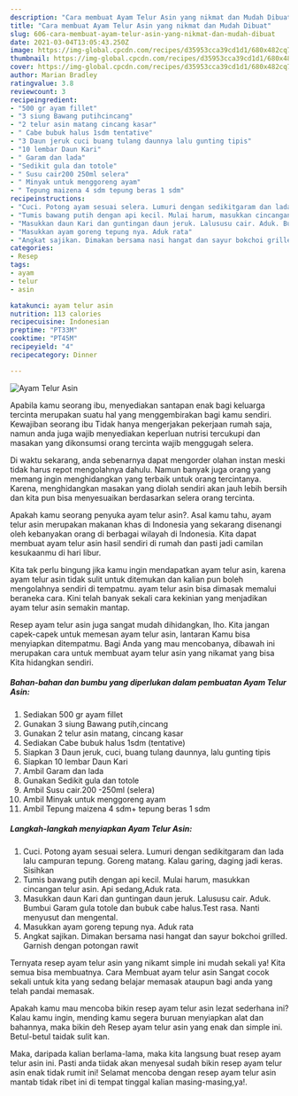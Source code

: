 ```yaml
---
description: "Cara membuat Ayam Telur Asin yang nikmat dan Mudah Dibuat"
title: "Cara membuat Ayam Telur Asin yang nikmat dan Mudah Dibuat"
slug: 606-cara-membuat-ayam-telur-asin-yang-nikmat-dan-mudah-dibuat
date: 2021-03-04T13:05:43.250Z
image: https://img-global.cpcdn.com/recipes/d35953cca39cd1d1/680x482cq70/ayam-telur-asin-foto-resep-utama.jpg
thumbnail: https://img-global.cpcdn.com/recipes/d35953cca39cd1d1/680x482cq70/ayam-telur-asin-foto-resep-utama.jpg
cover: https://img-global.cpcdn.com/recipes/d35953cca39cd1d1/680x482cq70/ayam-telur-asin-foto-resep-utama.jpg
author: Marian Bradley
ratingvalue: 3.8
reviewcount: 3
recipeingredient:
- "500 gr ayam fillet"
- "3 siung Bawang putihcincang"
- "2 telur asin matang cincang kasar"
- " Cabe bubuk halus 1sdm tentative"
- "3 Daun jeruk cuci buang tulang daunnya lalu gunting tipis"
- "10 lembar Daun Kari"
- " Garam dan lada"
- "Sedikit gula dan totole"
- " Susu cair200 250ml selera"
- " Minyak untuk menggoreng ayam"
- " Tepung maizena 4 sdm tepung beras 1 sdm"
recipeinstructions:
- "Cuci. Potong ayam sesuai selera. Lumuri dengan sedikitgaram dan lada lalu campuran tepung. Goreng matang. Kalau garing, daging jadi keras. Sisihkan"
- "Tumis bawang putih dengan api kecil. Mulai harum, masukkan cincangan telur asin. Api sedang,Aduk rata."
- "Masukkan daun Kari dan guntingan daun jeruk. Lalususu cair. Aduk. Bumbui Garam gula totole dan bubuk cabe halus.Test rasa. Nanti menyusut dan mengental."
- "Masukkan ayam goreng tepung nya. Aduk rata"
- "Angkat sajikan. Dimakan bersama nasi hangat dan sayur bokchoi grilled. Garnish dengan potongan rawit"
categories:
- Resep
tags:
- ayam
- telur
- asin

katakunci: ayam telur asin 
nutrition: 113 calories
recipecuisine: Indonesian
preptime: "PT33M"
cooktime: "PT45M"
recipeyield: "4"
recipecategory: Dinner

---
```



![Ayam Telur Asin](https://img-global.cpcdn.com/recipes/d35953cca39cd1d1/680x482cq70/ayam-telur-asin-foto-resep-utama.jpg)

Apabila kamu seorang ibu, menyediakan santapan enak bagi keluarga tercinta merupakan suatu hal yang menggembirakan bagi kamu sendiri. Kewajiban seorang ibu Tidak hanya mengerjakan pekerjaan rumah saja, namun anda juga wajib menyediakan keperluan nutrisi tercukupi dan masakan yang dikonsumsi orang tercinta wajib menggugah selera.

Di waktu  sekarang, anda sebenarnya dapat mengorder olahan instan meski tidak harus repot mengolahnya dahulu. Namun banyak juga orang yang memang ingin menghidangkan yang terbaik untuk orang tercintanya. Karena, menghidangkan masakan yang diolah sendiri akan jauh lebih bersih dan kita pun bisa menyesuaikan berdasarkan selera orang tercinta. 



Apakah kamu seorang penyuka ayam telur asin?. Asal kamu tahu, ayam telur asin merupakan makanan khas di Indonesia yang sekarang disenangi oleh kebanyakan orang di berbagai wilayah di Indonesia. Kita dapat membuat ayam telur asin hasil sendiri di rumah dan pasti jadi camilan kesukaanmu di hari libur.

Kita tak perlu bingung jika kamu ingin mendapatkan ayam telur asin, karena ayam telur asin tidak sulit untuk ditemukan dan kalian pun boleh mengolahnya sendiri di tempatmu. ayam telur asin bisa dimasak memalui beraneka cara. Kini telah banyak sekali cara kekinian yang menjadikan ayam telur asin semakin mantap.

Resep ayam telur asin juga sangat mudah dihidangkan, lho. Kita jangan capek-capek untuk memesan ayam telur asin, lantaran Kamu bisa menyiapkan ditempatmu. Bagi Anda yang mau mencobanya, dibawah ini merupakan cara untuk membuat ayam telur asin yang nikamat yang bisa Kita hidangkan sendiri.

<!--inarticleads1-->

##### Bahan-bahan dan bumbu yang diperlukan dalam pembuatan Ayam Telur Asin:

1. Sediakan 500 gr ayam fillet
1. Gunakan 3 siung Bawang putih,cincang
1. Gunakan 2 telur asin matang, cincang kasar
1. Sediakan  Cabe bubuk halus 1sdm (tentative)
1. Siapkan 3 Daun jeruk, cuci, buang tulang daunnya, lalu gunting tipis
1. Siapkan 10 lembar Daun Kari
1. Ambil  Garam dan lada
1. Gunakan Sedikit gula dan totole
1. Ambil  Susu cair.200 -250ml (selera)
1. Ambil  Minyak untuk menggoreng ayam
1. Ambil  Tepung maizena 4 sdm+ tepung beras 1 sdm




<!--inarticleads2-->

##### Langkah-langkah menyiapkan Ayam Telur Asin:

1. Cuci. Potong ayam sesuai selera. Lumuri dengan sedikitgaram dan lada lalu campuran tepung. Goreng matang. Kalau garing, daging jadi keras. Sisihkan
1. Tumis bawang putih dengan api kecil. Mulai harum, masukkan cincangan telur asin. Api sedang,Aduk rata.
1. Masukkan daun Kari dan guntingan daun jeruk. Lalususu cair. Aduk. Bumbui Garam gula totole dan bubuk cabe halus.Test rasa. Nanti menyusut dan mengental.
1. Masukkan ayam goreng tepung nya. Aduk rata
1. Angkat sajikan. Dimakan bersama nasi hangat dan sayur bokchoi grilled. Garnish dengan potongan rawit




Ternyata resep ayam telur asin yang nikamt simple ini mudah sekali ya! Kita semua bisa membuatnya. Cara Membuat ayam telur asin Sangat cocok sekali untuk kita yang sedang belajar memasak ataupun bagi anda yang telah pandai memasak.

Apakah kamu mau mencoba bikin resep ayam telur asin lezat sederhana ini? Kalau kamu ingin, mending kamu segera buruan menyiapkan alat dan bahannya, maka bikin deh Resep ayam telur asin yang enak dan simple ini. Betul-betul taidak sulit kan. 

Maka, daripada kalian berlama-lama, maka kita langsung buat resep ayam telur asin ini. Pasti anda tiidak akan menyesal sudah bikin resep ayam telur asin enak tidak rumit ini! Selamat mencoba dengan resep ayam telur asin mantab tidak ribet ini di tempat tinggal kalian masing-masing,ya!.

